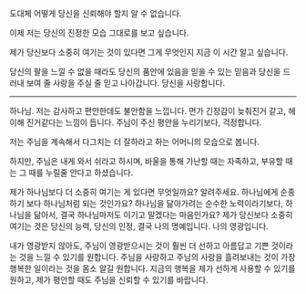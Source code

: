 도대체 어떻게 당신을 신뢰해야 할지 알 수 없습니다.

이제 저는 당신의 진정한 모습 그대로를 보고 싶습니다.

제가 당신보다 소중히 여기는 것이 있다면 그게 무엇인지 지금 이 시간 알고 싶습니다.

당신의 팔을 느낄 수 없을 때라도 당신의 품안에 있음을 믿을 수 있는 믿음과 당신을 드러내 보여 줄 사랑을 주실 줄 믿고 나아갑니다. 당신을 사랑합니다.

---
하나님. 저는 감사하고 편안한데도 불안함을 느낍니다. 먼가 긴장감이 늦춰진거 같고, 헤이해 진거같다는 느낌이 듭니다.
주님이 주신 평안을 누리기보다, 걱정합니다.

저는 주님을 계속해서 다그치는 더 잘하라고 하는 어머니의 모습으로 봅니다.

하지만, 주님은 내게 와서 쉬라고 하시며, 바울을 통해 가난할 때는 자족하고, 부유할 때는 그 때를 누릴줄 안다고 하셨습니다.

제가 하나님보다 더 소중히 여기는 게 있다면 무엇일까요? 알려주세요. 
하나님에게 순종하기 보다 하나님처럼 되는 것인가요?
하나님을 닮아가려는 순수한 노력이라기보다, 하나님을 닮아서, 결국 하나님마저도 이기고 말겠다는 마음인가요?
제가 당신보다 소중히 여기는 것은 당신의 능력, 당신의 인정, 결국 나의 명예입니다. 나의 영광입니다.

내가 영광받지 않아도, 주님이 영광받으시는 것이 훨씬 더 선하고 아름답고 기쁜 것이라는 것을 느낄 수 있기를 원합니다. 주님을 사랑하고 주님의 사랑을 흘려보내는 것이 가장 행복한 일이라는 것을 몸소 알길 원합니다. 지금의 행복을 제가 선하게 사용할 수 있기를 원하고, 제가 평안할 때도 주님을 신뢰할 수 있기를 바랍니다.